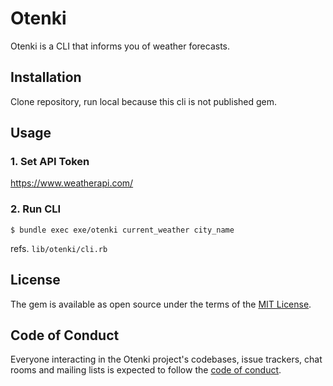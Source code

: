 # Otenki

Otenki is a CLI that informs you of weather forecasts.

## Installation

Clone repository, run local because this cli is not published gem.

## Usage

### 1. Set API Token
https://www.weatherapi.com/

### 2. Run CLI

```
$ bundle exec exe/otenki current_weather city_name
```
refs. `lib/otenki/cli.rb`


## License

The gem is available as open source under the terms of the [MIT License](https://opensource.org/licenses/MIT).

## Code of Conduct

Everyone interacting in the Otenki project's codebases, issue trackers, chat rooms and mailing lists is expected to follow the [code of conduct](https://github.com/[USERNAME]/otenki/blob/master/CODE_OF_CONDUCT.md).
